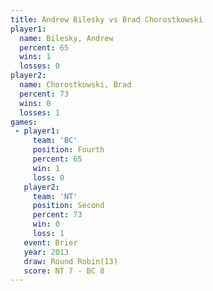 ```yaml
---
title: Andrew Bilesky vs Brad Chorostkowski
player1:                   
  name: Bilesky, Andrew    
  percent: 65              
  wins: 1                  
  losses: 0                
player2:                   
  name: Chorostkowski, Brad
  percent: 73              
  wins: 0                  
  losses: 1                
games:
 - player1:          
     team: 'BC'      
     position: Fourth
     percent: 65     
     win: 1          
     loss: 0         
   player2:          
     team: 'NT'      
     position: Second
     percent: 73     
     win: 0          
     loss: 1         
   event: Brier         
   year: 2013           
   draw: Round Robin(13)
   score: NT 7 - BC 8   
---
```

